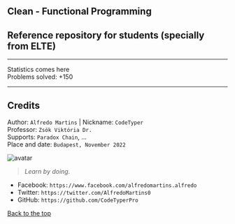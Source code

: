 Clean - Functional Programming
----
## Reference repository for students (specially from ELTE)
---
Statistics comes here<br>
Problems solved: +150<br>

----

## Credits
Author: `Alfredo Martins` | Nickname: `CodeTyper` <br>
Professor: `Zsók Viktória Dr.` <br>
Supports: `Paradox Chain`, ... <br>
Place and date: `Budapest, November 2022` <br>

![avatar](https://images.weserv.nl/?url=https://user-images.githubusercontent.com/34483729/163725648-9eed2057-4502-4af5-bcff-643925695e31.jpg?v=4&h=100&w=100&fit=cover&mask=circle&maxage=7d
)

> _Learn by doing._

- Facebook: `https://www.facebook.com/alfredomartins.alfredo`
- Twitter: `https://twitter.com/AlfredoMartins0`
- GitHub: `https://github.com/CodeTyperPro`

[Back to the top](#table-content)
